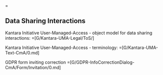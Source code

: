 =<h2>Data Sharing Interactions</h2>

Kantara Initiative User-Managed-Access - object model for data sharing interactions: =[G/Kantara-UMA-Legal/ToS/]

Kantara Initiative User-Managed-Access - terminology: =[G/Kantara-UMA-Text-CmA/0.md]

GDPR form inviting correction =[G/GDPR-InfoCorrectionDialog-CmA/Form/Invitation/0.md]